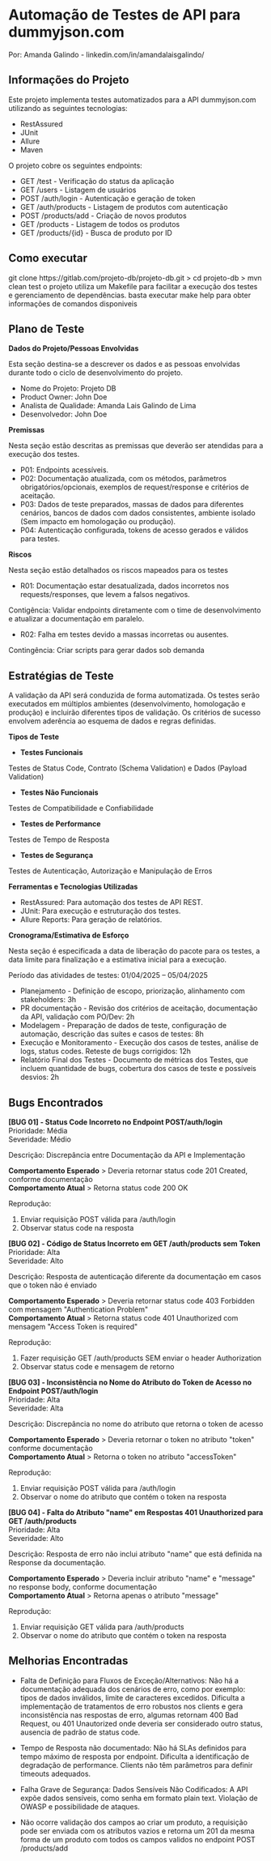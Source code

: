<h1>Automação de Testes de API para dummyjson.com</h1>
Por: Amanda Galindo - linkedin.com/in/amandalaisgalindo/
<h2>Informações do Projeto</h2>
Este projeto implementa testes automatizados para a API dummyjson.com utilizando as seguintes tecnologias:


- RestAssured
- JUnit
- Allure
- Maven
  
O projeto cobre os seguintes endpoints:
- GET /test - Verificação do status da aplicação
- GET /users - Listagem de usuários
- POST /auth/login - Autenticação e geração de token
- GET /auth/products - Listagem de produtos com autenticação
- POST /products/add - Criação de novos produtos
- GET /products - Listagem de todos os produtos
- GET /products/{id} - Busca de produto por ID

<h2>Como executar</h2>
git clone https://gitlab.com/projeto-db/projeto-db.git > cd projeto-db > mvn clean test 
o projeto utiliza um Makefile para facilitar a execução dos testes e gerenciamento de dependências. 
basta executar make help para obter informações de comandos disponiveis

<h2> Plano de Teste </h2>
<b>Dados do Projeto/Pessoas Envolvidas</b>

Esta seção destina-se a descrever os dados e as pessoas envolvidas durante todo o ciclo de desenvolvimento do projeto.

- Nome do Projeto: Projeto DB
- Product Owner: John Doe 
- Analista de Qualidade: Amanda Lais Galindo de Lima
- Desenvolvedor: John Doe

<b>Premissas</b>

Nesta seção estão descritas as premissas que deverão ser atendidas para a execução dos testes.

- P01: Endpoints acessíveis.
- P02: Documentação atualizada, com os métodos, parâmetros obrigatórios/opcionais, exemplos de request/response e critérios de aceitação.
- P03: Dados de teste preparados, massas de dados para diferentes cenários, bancos de dados com dados consistentes, ambiente isolado (Sem impacto em homologação ou produção).
- P04: Autenticação configurada, tokens de acesso gerados e válidos para testes.

<b>Riscos</b>

Nesta seção estão detalhados os riscos mapeados para os testes

- R01: Documentação estar desatualizada, dados incorretos nos requests/responses, que levem a falsos negativos. 

Contigência: Validar endpoints diretamente com o time de desenvolvimento e atualizar a documentação em paralelo.
- R02: Falha em testes devido a massas incorretas ou ausentes.

Contingência: Criar scripts para gerar dados sob demanda

<h2>Estratégias de Teste</h2>

A validação da API será conduzida de forma automatizada. Os testes serão executados em múltiplos 
ambientes (desenvolvimento, homologação e produção) e incluirão diferentes tipos de validação. 
Os critérios de sucesso envolvem aderência ao esquema de dados e regras definidas.

<b>Tipos de Teste</b>

- <b>Testes Funcionais</b>

Testes de Status Code, Contrato (Schema Validation) e Dados (Payload Validation)

- <b>Testes Não Funcionais</b>

Testes de Compatibilidade e Confiabilidade

- <b>Testes de Performance</b> 

Testes de Tempo de Resposta

- <b>Testes de Segurança</b> 

Testes de Autenticação, Autorização e Manipulação de Erros

<b>Ferramentas e Tecnologias Utilizadas</b>

- RestAssured: Para automação dos testes de API REST.
- JUnit: Para execução e estruturação dos testes.
- Allure Reports: Para geração de relatórios.

<b>Cronograma/Estimativa de Esforço</b>

Nesta seção é especificada a data de liberação do pacote para os testes, a data limite para finalização e a estimativa inicial para a execução.

Período das atividades de testes: 01/04/2025 – 05/04/2025
- Planejamento - Definição de escopo, priorização, alinhamento com stakeholders: 3h
- PR documentação - Revisão dos critérios de aceitação, documentação da API, validação com PO/Dev: 2h
- Modelagem - Preparação de dados de teste, configuração de automação, descrição das suítes e casos de testes: 8h
- Execução e Monitoramento - Execução dos casos de testes, análise de logs, status codes. Reteste de bugs corrigidos: 12h
- Relatório Final dos Testes - Documento de métricas dos Testes, que incluem quantidade de bugs, cobertura dos casos de teste e possíveis desvios: 2h

<h2>Bugs Encontrados</h2>
<b>[BUG 01] - Status Code Incorreto no Endpoint POST/auth/login</b></br>
Prioridade: Média</br>
Severidade: Médio</br>

Descrição: Discrepância entre Documentação da API e Implementação </br>

<b>Comportamento Esperado</b> > Deveria retornar status code 201 Created, conforme documentação</br>
<b>Comportamento Atual</b> > Retorna status code 200 OK

Reprodução:
1. Enviar requisição POST válida para /auth/login
2. Observar status code na resposta

<b>[BUG 02] - Código de Status Incorreto em GET /auth/products sem Token</b></br>
Prioridade: Alta</br>
Severidade: Alto</br>

Descrição: Resposta de autenticação diferente da documentação em casos que o token não é enviado</br>

<b>Comportamento Esperado</b> > Deveria retornar status code 403 Forbidden com mensagem "Authentication Problem"</br>
<b>Comportamento Atual</b> > Retorna status code 401 Unauthorized com mensagem "Access Token is required"

Reprodução:
1. Fazer requisição GET /auth/products SEM enviar o header Authorization
2. Observar status code e mensagem de retorno

<b>[BUG 03] - Inconsistência no Nome do Atributo do Token de Acesso no Endpoint POST/auth/login</b></br>
Prioridade: Alta</br>
Severidade: Alta</br>

Descrição: Discrepância no nome do atributo que retorna o token de acesso</br>

<b>Comportamento Esperado</b> > Deveria retornar o token no atributo "token" conforme documentação</br>
<b>Comportamento Atual</b> > Retorna o token no atributo "accessToken"

Reprodução:
1. Enviar requisição POST válida para /auth/login
2. Observar o nome do atributo que contém o token na resposta

<b>[BUG 04] - Falta do Atributo "name" em Respostas 401 Unauthorized para GET /auth/products</b></br>
Prioridade: Alta</br>
Severidade: Alto</br>

Descrição: Resposta de erro não inclui atributo "name" que está definida na Response da documentação.</br>

<b>Comportamento Esperado</b> > Deveria incluir atributo "name" e "message" no response body, conforme documentação</br>
<b>Comportamento Atual</b> > Retorna apenas o atributo "message" 

Reprodução:
1. Enviar requisição GET válida para /auth/products
2. Observar o nome do atributo que contém o token na resposta

<h2>Melhorias Encontradas</h2>

- Falta de Definição para Fluxos de Exceção/Alternativos: Não há a documentação adequada dos cenários de erro, como por exemplo: tipos de dados inválidos, limite de caracteres excedidos.
Dificulta a implementação de tratamentos de erro robustos nos clients e gera inconsistência nas respostas de erro, algumas retornam 400 Bad Request, ou 401 Unautorized onde deveria ser considerado outro status, ausencia de padrão de status code.

- Tempo de Resposta não documentado: Não há SLAs definidos para tempo máximo de resposta por endpoint. Dificulta a identificação de degradação de performance. Clients não têm parâmetros para definir timeouts adequados.

- Falha Grave de Segurança: Dados Sensíveis Não Codificados: A API expõe dados sensíveis, como senha em formato plain text. Violação de OWASP e possibilidade de ataques.

- Não ocorre validação dos campos ao criar um produto, a requisição pode ser enviada com os atributos vazios e retorna um 201 da mesma forma de um produto com todos os campos validos no endpoint POST /products/add

